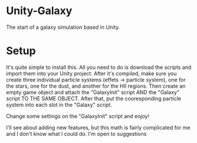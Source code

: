 # Unity-Galaxy
The start of a galaxy simulation based in Unity.

# Setup
It's quite simple to install this. All you need to do is download the scripts and import them into your Unity project. After it's compiled,
make sure you create three individual particle systems (effets -> particle system), one for the stars, one for the dust, and another for the HII
regions. Then create an empty game object and attach the "GalaxyInit" script AND the "Galaxy" script TO THE SAME OBJECT. After that, put the cooresponding 
particle system into each slot in the "Galaxy" script.

Change some settings on the "GalaxyInit" script and enjoy!

I'll see about adding new features, but this math is fairly complicated for me and I don't know what I could do. I'm open to suggestions
